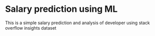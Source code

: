# Salary prediction using ML 
 This is a simple salary prediction and analysis of developer using stack overflow insights dataset 
